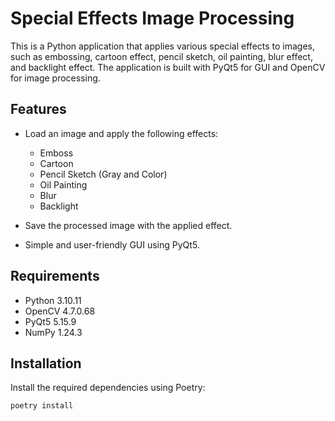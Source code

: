 # Special Effects Image Processing

This is a Python application that applies various special effects to images, such as embossing, cartoon effect, pencil sketch, oil painting, blur effect, and backlight effect. The application is built with PyQt5 for GUI and OpenCV for image processing.

## Features

- Load an image and apply the following effects:
  - Emboss
  - Cartoon
  - Pencil Sketch (Gray and Color)
  - Oil Painting
  - Blur
  - Backlight

- Save the processed image with the applied effect.
- Simple and user-friendly GUI using PyQt5.

## Requirements

- Python 3.10.11
- OpenCV 4.7.0.68
- PyQt5 5.15.9
- NumPy 1.24.3

## Installation

Install the required dependencies using Poetry:

```bash
poetry install
